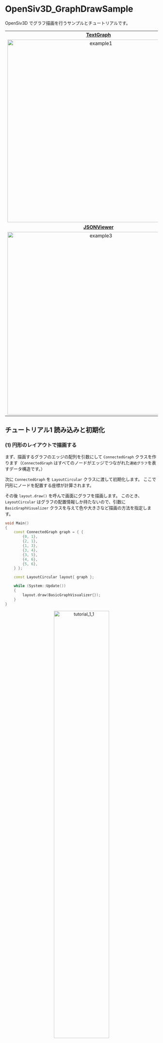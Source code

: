 # OpenSiv3D_GraphDrawSample

OpenSiv3D でグラフ描画を行うサンプルとチュートリアルです。

<table align="center">
    <tr>
        <td align="center"><a href="https://github.com/agehama/OpenSiv3D_GraphDrawSample/blob/main/example/example1_TextGraph.cpp"><b>TextGraph</b></a></td>
	<td align="center"><a href="https://github.com/agehama/OpenSiv3D_GraphDrawSample/blob/main/example/example2_MultipleGraphs.cpp"><b>MultipleGraphs</b></a></td>
    </tr>
    <tr>
        <td align="center"><img alt="example1" src="https://user-images.githubusercontent.com/4939010/125158652-5ebd7b00-e1ad-11eb-99d0-a1b0b0c5cd3e.png" width="600px"></td>
        <td align="center"><img alt="example2" src="https://user-images.githubusercontent.com/4939010/125158654-611fd500-e1ad-11eb-9e58-05c9d2cd3246.png" width="600px"></td>
    </tr>
    <tr>
        <td align="center"><a href="https://github.com/agehama/OpenSiv3D_GraphDrawSample/blob/main/example/example3_JSONViewer.cpp"><b>JSONViewer</b></a></td>
	<td align="center"><a href="https://github.com/agehama/OpenSiv3D_GraphDrawSample/blob/main/example/example4_PathSearch.cpp"><b>PathSearch</b></a></td>
    </tr>
    <tr>
        <td align="center"><img alt="example3" src="https://user-images.githubusercontent.com/4939010/125158658-62510200-e1ad-11eb-9657-61ac78c0a1c1.png" width="600px"></td>
        <td align="center"><img alt="example4" src="https://user-images.githubusercontent.com/4939010/125159539-025d5a00-e1b3-11eb-804c-d717ebf368a1.png" width="600px"></td>
    </tr>
</table>

## チュートリアル1 読み込みと初期化

### (1) 円形のレイアウトで描画する

まず、描画するグラフのエッジの配列を引数にして `ConnectedGraph` クラスを作ります（`ConnectedGraph` はすべてのノードがエッジでつながれた`連結グラフ`を表すデータ構造です。）

次に `ConnectedGraph` を `LayoutCircular` クラスに渡して初期化します。
ここで円形にノードを配置する座標が計算されます。

その後 `layout.draw()` を呼んで画面にグラフを描画します。
このとき、`LayoutCircular` はグラフの配置情報しか持たないので、引数に `BasicGraphVisualizer` クラスを与えて色や大きさなど描画の方法を指定します。

```cpp
void Main()
{
	const ConnectedGraph graph = { {
		{0, 1},
		{2, 1},
		{1, 3},
		{3, 4},
		{3, 5},
		{4, 6},
		{5, 6},
	} };

	const LayoutCircular layout{ graph };

	while (System::Update())
	{
		layout.draw(BasicGraphVisualizer{});
	}
}
```

<p align="center">
  <img alt="tutorial_1_1" src="https://user-images.githubusercontent.com/4939010/121796481-4b71cb00-cc54-11eb-8295-1e2fbbfd1285.png" width="60%">
</p>

### (2) 力学モデルによるレイアウトで描画する

今度は `LayoutForceDirected` クラスに `ConnectedGraph` を渡して  ForceDirected レイアウトを行います。

`LayoutForceDirected` のレイアウト計算は複雑なグラフに対して時間がかかるため、Circular レイアウトと異なり通常は `layout.update()` を呼んだタイミングでのみ行われます。

ここでは、例として簡単なグラフを扱うので、設定に `.startImmediately = StartImmediately::Yes` を指定してレイアウト計算をその場で実行します（複雑なグラフをループで少しずつ計算する方法は [チュートリアル3 インタラクティブな描画](#チュートリアル3-インタラクティブな描画) を参照してください。）

```cpp
void Main()
{
	const ConnectedGraph graph = { {
		{0, 1},
		{2, 1},
		{1, 3},
		{3, 4},
		{3, 5},
		{4, 6},
		{5, 6},
	} };

	const LayoutForceDirected layout{ graph, ForceDirectedConfig{ .startImmediately = StartImmediately::Yes } };

	while (System::Update())
	{
		layout.draw(BasicGraphVisualizer{});
	}
}
```

<p align="center">
  <img alt="tutorial_1_2" src="https://user-images.githubusercontent.com/4939010/121796483-50367f00-cc54-11eb-912d-d14b16025eb7.png" width="60%">
</p>

### (3) ファイルからグラフを読み込む

ファイルからグラフを読み込むには `GraphLoader` クラスを使います。

`GraphLoader` は入力に以下の形式をサポートします。
- Matrix Market Exchange Formats 形式 (.mtx)
- エッジリスト (.txt)
- `Array<GraphEdge>`

`GraphLoader` で読み込んだグラフは連結成分ごとに分解されて、それぞれの `ConnectedGraph` には添え字アクセスすることができます。

```cpp
void Main()
{
	const GraphLoader loader(U"example/primitives.mtx");

	const ForceDirectedConfig config{
		.startImmediately = StartImmediately::Yes,
	};

	int32 index = 0;
	LayoutForceDirected layout{ loader[index], config };

	const Font font{ 24 };

	while (System::Update())
	{
		if (KeySpace.down())
		{
			index = (index + 1) % loader.size();

			layout = LayoutForceDirected{ loader[index], config };
		}

		layout.draw(BasicGraphVisualizer{});

		font(U"グラフ", index + 1, U"/", loader.size(), U"（Space キーでグラフを切り替える）").draw(0, 0, Palette::Yellow);
	}
}
```

<p align="center">
  <img alt="tutorial_1_3" src="https://user-images.githubusercontent.com/4939010/121870409-fca06000-cd3d-11eb-912a-11eca0e95348.gif" width="60%">
</p>

## チュートリアル2 配置と描画

### (1) Rect で指定した範囲に描画する

`layout.setDrawArea()` で描画する範囲を指定することができます。

例として `Rect` の端を掴んで描画範囲を動かせるプログラムを作ってみます。

```cpp
void Main()
{
	const GraphLoader loader{ U"example/simpleGraph.txt" };

	auto layout = LayoutForceDirected{ loader[0], ForceDirectedConfig{ .startImmediately = StartImmediately::Yes } };

	RectF rect = Scene::Rect().stretched(-100);

	const BasicGraphVisualizer visualizer;

	while (System::Update())
	{
		rect.drawFrame(2.0);

		const Circle cursorCircle{ Cursor::Pos(), 30.0 };

		const bool mouseOverLeft = rect.left().intersects(cursorCircle);
		const bool mouseOverRight = rect.right().intersects(cursorCircle);
		const bool mouseOverTop = rect.top().intersects(cursorCircle);
		const bool mouseOverBottom = rect.bottom().intersects(cursorCircle);

		Cursor::SetDefaultStyle(CursorStyle::Default);

		if (mouseOverLeft || mouseOverRight)
		{
			Cursor::SetDefaultStyle(CursorStyle::ResizeLeftRight);
		}
		else if (mouseOverTop || mouseOverBottom)
		{
			Cursor::SetDefaultStyle(CursorStyle::ResizeUpDown);
		}

		if (MouseL.pressed())
		{
			if (mouseOverLeft)
			{
				rect = RectF(Arg::bottomRight = rect.br(), rect.br().x - Cursor::Pos().x, rect.h);
			}
			else if (mouseOverRight)
			{
				rect = RectF(Arg::topLeft = rect.tl(), Cursor::Pos().x - rect.tl().x, rect.h);
			}
			else if (mouseOverTop)
			{
				rect = RectF(Arg::bottomRight = rect.br(), rect.w, rect.br().y - Cursor::Pos().y);
			}
			else if (mouseOverBottom)
			{
				rect = RectF(Arg::topLeft = rect.tl(), rect.w, Cursor::Pos().y - rect.tl().y);
			}
		}

		layout.setDrawArea(rect);

		layout.draw(visualizer);
	}
}
```

<p align="center">
  <img alt="tutorial_2_1" src="https://user-images.githubusercontent.com/4939010/121796403-a7881f80-cc53-11eb-8046-34e89ab52821.gif" width="60%">
</p>



### (2) 色を変える

`BasicGraphVisualizer` の引数にノードの半径、エッジの太さ、ノードの色、エッジの色を指定することができます。

```diff
	RectF rect = Scene::Rect().stretched(-100);

-	const BasicGraphVisualizer visualizer;
+	Scene::SetBackground(Color(U"#f7f1cf"));
+	BasicGraphVisualizer visualizer{ 15, 5, Color(U"#7adb6b"), Color(U"#e5da9a") };

	while (System::Update())
```

また、`layout.setDrawArea()` は渡された `Rect` にノードの中心座標を揃えるため、(1) のプログラムは描画したときに外側のノードがはみ出ています。
これを描画範囲にぴったり収めるにはノードの半径分縮めた `Rect` を `layout.setDrawArea()` に渡すようにします。
```diff
		}

-		layout.setDrawArea(rect);
+		layout.setDrawArea(rect.stretched(-visualizer.m_nodeRadius));

		layout.draw(visualizer);
```

<p align="center">
  <img alt="tutorial_2_2" src="https://user-images.githubusercontent.com/4939010/121796412-b7076880-cc53-11eb-8acb-51c56eece551.png" width="60%">
</p>

### (3) ラベルを付ける

`BasicGraphVisualizer` クラスを継承して描画関数をカスタマイズすることができます。

`drawNode()` をオーバーライドしてノードの描画をラベル付きにする `LabelGraphVisualizer` クラスを作ってみましょう。

ついでに `drawEdge()` も書き換えてエッジの描画スタイルを点線に変更してみます。

```cpp
class LabelGraphVisualizer : public BasicGraphVisualizer
{
public:

	explicit LabelGraphVisualizer(const Font& font, ColorF fontColor, double nodeRadius = 10.0, double edgeThickness = 1.0, ColorF nodeColor = Palette::White, ColorF edgeColor = ColorF(0.8))
		: BasicGraphVisualizer{ nodeRadius, edgeThickness, nodeColor, edgeColor }
		, m_labelFont(font)
		, m_labelColor(fontColor)
	{}

	virtual ~LabelGraphVisualizer() = default;

	virtual void drawNode(const Vec2& pos, GraphEdge::IndexType nodeIndex) const override
	{
		pos.asCircle(m_nodeRadius).draw(m_nodeColor);
		m_labelFont(nodeIndex).drawAt(pos, m_labelColor);
	}

	virtual void drawEdge(const Line& line, GraphEdge::IndexType, GraphEdge::IndexType) const override
	{
		line.draw(LineStyle::RoundDot, m_edgeThickness, m_edgeColor);
	}

	Font m_labelFont;

	ColorF m_labelColor;
};
```

そして `visualizer` を上で定義した `LabelGraphVisualizer` に置き換えます。

```diff
	Scene::SetBackground(Color(U"#f7f1cf"));
-	BasicGraphVisualizer visualizer{ 15, 5, Color(U"#7adb6b"), Color(U"#e5da9a") };
+	LabelGraphVisualizer visualizer{ Font{16, Typeface::Heavy }, Color(U"#f7f1cf"), 15, 5, Color(U"#7adb6b"), Color(U"#e5da9a") };

	while (System::Update())
```

<p align="center">
  <img alt="tutorial_2_3" src="https://user-images.githubusercontent.com/4939010/121796413-bc64b300-cc53-11eb-894f-6ccdd7f4a53d.png" width="60%">
</p>

### (4) レイアウトを固定する

`LayoutForceDirected` は乱数を使うため実行するたびに異なるレイアウトに収束します。
予め乱数のシードを固定することで、同じレイアウトを再現することが可能です。

```diff
	const GraphLoader loader{ U"example/simpleGraph.txt" };

+	GetDefaultRNG().seed(0); // シード値を0に設定

	auto layout = LayoutForceDirected{ loader[0], ForceDirectedConfig{.startImmediately = StartImmediately::Yes } };
```

### (5) 回転する

`Transformer2D` を作って描画範囲ごと回転したりスケールをかけたりすることができます。

```diff
+	double angle = 30_deg;

	while (System::Update())
	{
+		// マウスホイールで回転する
+		angle += Mouse::Wheel() * 0.1;
+
+		const auto mat = Mat3x2::Rotate(angle, Scene::Center());
+		const Transformer2D t(mat, TransformCursor::Yes);

		rect.drawFrame(2.0);
```

<p align="center">
  <img alt="tutorial_2_5_1" src="https://user-images.githubusercontent.com/4939010/122674134-c156d300-d20e-11eb-97bb-d75eb6cfc8f0.gif" width="60%">
</p>

ここで `layout.setDrawArea()` の第二引数に `Mat3x2` を渡せば、描画範囲を固定したままトランスフォームをかけることができます。

```diff
	while (System::Update())
	{
		// マウスホイールで回転する
		angle += Mouse::Wheel() * 0.1;

+		rect.drawFrame(2.0);
+
		const auto mat = Mat3x2::Rotate(angle, Scene::Center());
-		const Transformer2D t(mat, TransformCursor::Yes);
+		const Transformer2D t(mat);

-		rect.drawFrame(2.0);
```

```diff
		}

-		layout.setDrawArea(rect.stretched(-visualizer.m_nodeRadius));
+		layout.setDrawArea(rect.stretched(-visualizer.m_nodeRadius), mat);

		layout.draw(visualizer);
	}
```

<p align="center">
  <img alt="tutorial_2_5_2" src="https://user-images.githubusercontent.com/4939010/122674888-f1ec3c00-d211-11eb-86e0-6f269e111552.gif" width="60%">
</p>

### チュートリアル2 ソースコード全体

```cpp
#include <Siv3D.hpp> // OpenSiv3D v0.6

#include "include/GraphDrawing.hpp"

class LabelGraphVisualizer : public BasicGraphVisualizer
{
public:

	explicit LabelGraphVisualizer(const Font& font, ColorF fontColor, double nodeRadius = 10.0, double edgeThickness = 1.0, ColorF nodeColor = Palette::White, ColorF edgeColor = ColorF(0.8))
		: BasicGraphVisualizer{ nodeRadius, edgeThickness, nodeColor, edgeColor }
		, m_labelFont(font)
		, m_labelColor(fontColor)
	{}

	virtual ~LabelGraphVisualizer() = default;

	virtual void drawNode(const Vec2& pos, GraphEdge::IndexType nodeIndex) const override
	{
		pos.asCircle(m_nodeRadius).draw(m_nodeColor);
		m_labelFont(nodeIndex).drawAt(pos, m_labelColor);
	}

	virtual void drawEdge(const Line& line, GraphEdge::IndexType, GraphEdge::IndexType) const override
	{
		line.draw(LineStyle::RoundDot, m_edgeThickness, m_edgeColor);
	}

	Font m_labelFont;

	ColorF m_labelColor;
};

void Main()
{
	const GraphLoader loader{ U"example/simpleGraph.txt" };

	GetDefaultRNG().seed(0); // シード値を0に設定

	auto layout = LayoutForceDirected{ loader[0], ForceDirectedConfig{.startImmediately = StartImmediately::Yes } };

	RectF rect = Scene::Rect().stretched(-100);

	Scene::SetBackground(Color(U"#f7f1cf"));
	LabelGraphVisualizer visualizer{ Font{16, Typeface::Heavy }, Color(U"#f7f1cf"), 15, 5, Color(U"#7adb6b"), Color(U"#e5da9a") };

	double angle = 30_deg;

	while (System::Update())
	{
		// マウスホイールで回転する
		angle += Mouse::Wheel() * 0.1;

		rect.drawFrame(2.0);

		const auto mat = Mat3x2::Rotate(angle, Scene::Center());
		const Transformer2D t(mat);

		const Circle cursorCircle{ Cursor::Pos(), 30.0 };

		const bool mouseOverLeft = rect.left().intersects(cursorCircle);
		const bool mouseOverRight = rect.right().intersects(cursorCircle);
		const bool mouseOverTop = rect.top().intersects(cursorCircle);
		const bool mouseOverBottom = rect.bottom().intersects(cursorCircle);

		Cursor::SetDefaultStyle(CursorStyle::Default);

		if (mouseOverLeft || mouseOverRight)
		{
			Cursor::SetDefaultStyle(CursorStyle::ResizeLeftRight);
		}
		else if (mouseOverTop || mouseOverBottom)
		{
			Cursor::SetDefaultStyle(CursorStyle::ResizeUpDown);
		}

		if (MouseL.pressed())
		{
			if (mouseOverLeft)
			{
				rect = RectF(Arg::bottomRight = rect.br(), rect.br().x - Cursor::Pos().x, rect.h);
			}
			else if (mouseOverRight)
			{
				rect = RectF(Arg::topLeft = rect.tl(), Cursor::Pos().x - rect.tl().x, rect.h);
			}
			else if (mouseOverTop)
			{
				rect = RectF(Arg::bottomRight = rect.br(), rect.w, rect.br().y - Cursor::Pos().y);
			}
			else if (mouseOverBottom)
			{
				rect = RectF(Arg::topLeft = rect.tl(), rect.w, Cursor::Pos().y - rect.tl().y);
			}
		}

		layout.setDrawArea(rect.stretched(-visualizer.m_nodeRadius), mat);

		layout.draw(visualizer);
	}
}
```

## チュートリアル3 インタラクティブな描画

ForceDirected レイアウトを使ってグラフの配置をインタラクティブに編集するアプリケーションを作ってみます。

### (1) ループでグラフをレイアウトする

これまでは全て初期化時にレイアウトの計算を行っていました。
しかし、規模の大きいグラフ（ノード数が10000以上）になるとレイアウトの計算が完了するまでに数十秒かかることもあります。

このような場合、初期化時に計算を行わずにループの中で `layout.update()` を呼ぶことで、描画を更新しながらレイアウトの計算を行うことができます。
`layout.update()` の引数には、計算に使う時間をミリ秒で指定します。
他に重い処理がないプログラムであれば、`16` ミリ秒としておけば 60FPS を維持しながら計算を進めます。

また、これまでは `layout.setDrawArea()` は最初に一度呼んだきりでしたが、レイアウトが更新されるたびに座標が変わるので呼びなおす必要があります。

```cpp
void Main()
{
	const GraphLoader loader{ U"example/sierpinski.txt" };

	const double nodeRadius = 7;
	BasicGraphVisualizer visualizer{ nodeRadius };

	GetDefaultRNG().seed(0);

	LayoutForceDirected layout{ loader[0], ForceDirectedConfig{} };

	while (System::Update())
	{
		layout.update(16);

		layout.setDrawArea(Scene::Rect().stretched(-50));

		layout.draw(visualizer);
	}
}
```

<p align="center">
  <img alt="tutorial_3_1" src="https://user-images.githubusercontent.com/4939010/122638885-bda14e80-d131-11eb-9c53-bcfb083209db.png" width="60%">
</p>

### (2) ノードのマウスクリックを実装する

ノードの現在位置は `layout.activeNodePositions()` で取得することができます。

これを使ってクリックされたノードのインデックスを表示する機能を追加します。

```diff
void Main()
{
+	const Font font(16, Typeface::Heavy);
+
+	Optional<GraphEdge::IndexType> clickedNode;

	const GraphLoader loader{ U"example/sierpinski.txt" };
```

```diff
	while (System::Update())
	{
		layout.update(16);

		layout.setDrawArea(Scene::Rect().stretched(-50));

		layout.draw(visualizer);

+		for (auto& [nodeIndex, nodePos] : layout.activeNodePositions())
+		{
+			const auto nodeCircle = nodePos.asCircle(nodeRadius);
+
+			if (nodeCircle.leftClicked())
+			{
+				clickedNode = nodeIndex;
+			}
+
+			if (clickedNode == nodeIndex)
+			{
+				nodeCircle.draw(Palette::Orange);
+
+				const auto labelPos = nodePos + Circular{ 20, 30_deg };
+				font(nodeIndex).draw(labelPos + Vec2{ 1, 1 }, Palette::Black);
+				font(nodeIndex).draw(labelPos, Palette::Orange);
+			}
+		}
	}
```

<p align="center">
  <img alt="tutorial_3_2" src="https://user-images.githubusercontent.com/4939010/122639035-a020b480-d132-11eb-9194-ca688f32726c.gif" width="60%">
</p>


### (3) マウスでドラッグしてノードを動かす

ノードのクリック判定が取れるようになったので、次はクリックしたノードの座標をカーソル位置に移動するようにします。

まず `config.autoSuspend` を `false` にしてレイアウトが完了しても座標更新を続けるようにします。
そして `config.updateFunction` にはレイアウト計算でそれぞれのノードに対して呼ばれる座標更新関数を設定することができます。
これにクリック中のノードの座標をカーソル位置に移動する処理を加えましょう。

```diff
	GetDefaultRNG().seed(0);

-	LayoutForceDirected layout{ loader[0], ForceDirectedConfig{} };
+	ForceDirectedConfig config
+	{
+		.autoSuspend = false,
+		.initialTimeStep = 0.01, // クリック時の見た目のぶれを小さくするため
+	};
+
+	config.updateFunction = [&](GraphEdge::IndexType nodeIndex, const Vec2& /*oldPos*/, const Vec2& newPos)
+	{
+		if (clickedNode && clickedNode.value() == nodeIndex)
+		{
+			return Cursor::PosF();
+		}
+
+		return newPos;
+	};
+
+	LayoutForceDirected layout{ loader[0], config };
```

あとはマウスを離したときに `clickedNode` をリセットする処理を入れればドラッグ移動ができるようになります。

ただし、これだけだとドラッグしながら描画範囲から出た時に `layout.setDrawArea()` で全体を縮小する処理が連続して走ってしまうため、ドラッグ中は `layout.setDrawArea()` が呼ばれないように変更します。

```diff
	while (System::Update())
	{
		layout.update(16);
		
-		layout.setDrawArea(Scene::Rect().stretched(-50));
+		if (!MouseL.pressed())
+		{
+			clickedNode = none;
+
+			layout.setDrawArea(Scene::Rect().stretched(-50));
+		}

		layout.draw(visualizer);
```

<p align="center">
  <img alt="tutorial_3_3" src="https://user-images.githubusercontent.com/4939010/122639262-ee828300-d133-11eb-8723-736e7d22b1a3.gif" width="60%">
</p>


### チュートリアル3 ソースコード全体

```cpp
#include <Siv3D.hpp> // OpenSiv3D v0.6

#include "include/GraphDrawing.hpp"

void Main()
{
	const Font font(16, Typeface::Heavy);

	Optional<GraphEdge::IndexType> clickedNode;

	const GraphLoader loader{ U"example/sierpinski.txt" };

	const double nodeRadius = 7;
	BasicGraphVisualizer visualizer{ nodeRadius };

	GetDefaultRNG().seed(0);

	ForceDirectedConfig config
	{
		.autoSuspend = false,
		.initialTimeStep = 0.01, // クリック時の見た目のぶれを小さくするため
	};

	config.updateFunction = [&](GraphEdge::IndexType nodeIndex, const Vec2& /*oldPos*/, const Vec2& newPos)
	{
		if (clickedNode && clickedNode.value() == nodeIndex)
		{
			return Cursor::PosF();
		}

		return newPos;
	};

	LayoutForceDirected layout{ loader[0], config };

	while (System::Update())
	{
		layout.update(16);

		if (!MouseL.pressed())
		{
			clickedNode = none;

			layout.setDrawArea(Scene::Rect().stretched(-50));
		}

		layout.draw(visualizer);

		for (auto& [nodeIndex, nodePos] : layout.activeNodePositions())
		{
			const auto nodeCircle = nodePos.asCircle(nodeRadius);

			if (nodeCircle.leftClicked())
			{
				clickedNode = nodeIndex;
			}

			if (clickedNode == nodeIndex)
			{
				nodeCircle.draw(Palette::Orange);

				const auto labelPos = nodePos + Circular{ 20, 30_deg };
				font(nodeIndex).draw(labelPos + Vec2{ 1, 1 }, Palette::Black);
				font(nodeIndex).draw(labelPos, Palette::Orange);
			}
		}
	}
}
```
